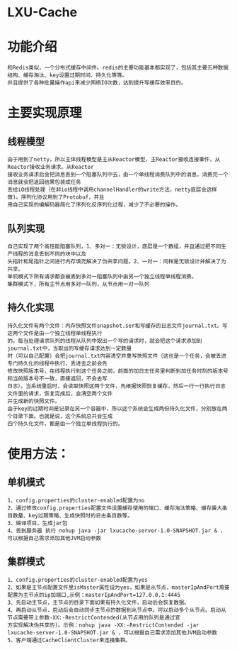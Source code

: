# LXU-Cache
    
# 功能介绍
    和Redis类似，一个分布式缓存中间件。redis的主要功能基本都实现了，包括其主要五种数据结构、缓存淘汰、key设置过期时间、持久化等等。
    并且提供了各种批量操作api来减少网络IO次数，达到提升写缓存效率目的。
# 主要实现原理
## 线程模型
    由于用到了netty，所以主体线程模型是主从Reactor模型，主Reactor接收连接事件，从Reactor接收业务请求。从Reactor
    接收业务请求后会把消息丢到一个阻塞队列中去，由一个单线程消费队列中的消息，消费完一个消息就会把返回结果包装成任务
    丢给iO线程处理（在非io线程中调用channelHandler的write方法，netty底层会这样做)。序列化协议用到了Protobuf，并且
    用自己实现的编解码器简化了序列化反序列化过程，减少了不必要的操作。
## 队列实现
    自己实现了两个高性能阻塞队列，1、多对一：无锁设计，底层是一个数组，并且通过把不同生产线程的消息丢到不同的块中以及
    头指针和尾指针之间进行内存填充解决了伪共享问题。2、一对一：同样是无锁设计并解决了为共享。
    单机模式下所有请求都会被丢到多对一阻塞队列中由另一个独立线程单线程消费。
    集群模式下，所有主节点用多对一队列，从节点用一对一队列


## 持久化实现
    持久化文件有两个文件：内存快照文件snapshot.ser和写缓存的日志文件journal.txt。写这两个文件是由一个独立线程单线程执行
    的。每当处理请求队列的线程从队列中取出一个写的请求时，就会把这个请求添加到journal.txt中，当取出的写缓存请求达到一定数量
    时（可以自己配置）会把journal.txt内容清空并重写快照文件（这也是一个任务，会被丢进专门持久化的线程中执行，丢进去之前会先
    修改快照版本号，在线程执行到这个任务之前，前面的加日志任务里判断到加任务时刻的版本号和当前版本号不一致，直接返回，不会去写
    日志）。当系统重启时，会读取快照这两个文件，先根据快照恢复缓存，然后一行一行执行日志文件里的请求，恢复完成后，会清空两个文件
    并生成新的快照文件。
    由于key的过期时间是记录在另一个容器中，所以这个系统会生成两份持久化文件，分别放在两个目录下面。也就是说，这个系统总共会生成
    四个持久化文件，都是由一个独立单线程执行的。


# 	使用方法：
## 单机模式
    1、config.properties的cluster-enabled配置为no
    2、通过修改config.properties配置文件设置缓存使用的端口、缓存淘汰策略、缓存最大条目数量、key过期策略、生成快照时的日志条目数等。
    3、编译项目，生成jar包
    4、丢到服务器 执行 nohup java -jar lxucache-server-1.0-SNAPSHOT.jar & ，可以根据自己需求添加其他JVM启动参数
    
## 集群模式
    1、config.properties的cluster-enabled配置为yes
    2、如果是主节点配置文件里isMaster属性设为yes，如果是从节点，masterIpAndPort需要配置为主节点的ip加端口,示例：masterIpAndPort=127.0.0.1:4445
    3、先启动主节点，主节点的目录下面如果有持久化文件，启动后会恢复数据。
    4、再启动从节点，启动后会自动同步主节点的数据到从节点中。可以启动多个从节点。启动从节点需要带上参数-XX:-RestrictContended(从节点用的队列是通过官
    方实现解决伪共享的)。示例：nohup java -XX:-RestrictContended -jar lxucache-server-1.0-SNAPSHOT.jar & ，可以根据自己需求添加其他JVM启动参数
    5、客户端通过CacheClientCluster来连接集群。
